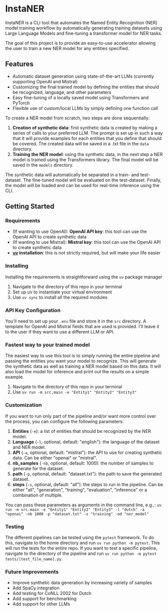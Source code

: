 # InstaNER

InstaNER is a CLI tool that automates the Named Entity Recognition (NER) model training workflow by automatically generating training datasets using Large Language Models and fine-tuning a transformer model for NER tasks.

The goal of this project is to provide an easy-to-use accelerator allowing the user to train a new NER model for any entities specified.

## Features
- Automatic dataset generation using state-of-the-art LLMs (currently supporting OpenAI and Mistral)
- Customizing the final trained model by defining the entities that should be recognized, language, and other parameters
- Easy fine-tuning of a locally saved model using Transformers and PyTorch
- Flexible use of custom/local LLMs by simply defining one function call

To create a NER model from scratch, two steps are done sequentially:
1. **Creation of synthetic data**: first synthetic data is created by making a series of calls to your preferred LLM. The prompt is set up in such a way that it will provide examples for each entities that you define that should be covered. The created data will be saved in a .txt file in the `data` directory.
2. **Training the NER model**: using the synthetic data, in the next step a NER model is trained using the Transformers library. The final model will be saved in the `models` directory.

The synthetic data will automatically be separated in a train- and test-dataset. The fine-tuned model will be evaluated on the test-dataset. Finally, the model will be loaded and can be used for real-time inference using the CLI.

## Getting Started

### Requirements
- (If wanting to use OpenAI): **OpenAI API key**: this tool can use the OpenAI API to create synthetic data
- (If wanting to use Mistral): **Mistral key**: this tool can use the OpenAI API to create synthetic data
- **[uv](https://github.com/astral-sh/uv) installation**: this is not strictly required, but will make your life easier

### Installing
Installing the requirements is straightforward using the ```uv``` package manager
1. Navigate to the directory of this repo in your terminal
2. Set up uv to instantiate your virtual environment
3. Use ```uv sync``` to install all the required modules


### API Key Configuration
You'll need to set up your `.env` file and store it in the `src` directory. A template for OpenAI and Mistral fields that are used is provided. I'll leave it to the user if they want to use a different LLM or API. 

### Fastest way to your trained model
The easiest way to use this tool is to simply running the entire pipeline and passing the entities you want your model to recognize. This will generate the synthetic data as well as training a NER model based on this data. It will also load the model for inference and print out the results on a simple example.
1. Navigate to the directory of this repo in your terminal
2. Use ```uv run -m src,main -e "Entity1" "Entity2" "Entity3"```

### Customization
If you want to run only part of the pipeline and/or want more control over the process, you can configure the following parameters:
1. **Entities** (```-e```): a list of entities that should be recognized by the NER model.
2. **Language** (```-l```, optional, default: "english"): the language of the dataset and NER model.
3. **API** (```-a```, optional, default: "mistral"): the API to use for creating synthetic data. Can be either "openai" or "mistral".
4. **nb_samples** (```-nb```, optional, default: 1000): the number of samples to generate for the dataset.
5. **path** (```-p```, optional, default: "dataset.txt"): the path to save the generated dataset.
6. **steps** (```-s```, optional, default: "all"): the steps to run in the pipeline. Can be either "all", "generation", "training", "evaluation", "inference" or a combination of multiple.

You can pass these parameters as arguments in the command line, e.g.,:
```uv run -m src.main -e "Entity1" "Entity2" "Entity3" -l "dutch" -a "openai" -nb 1000 -p "dataset.txt" -s "training" -od "ner_model"```

### Testing
The different pipelines can be tested using the ```pytest``` framework. To do this, navigate to the home directory and run ```uv run python -m pytest```. This will run the tests for the entire repo. If you want to test a specific pipeline, navigate to the directory of the pipeline and run ```uv run python -m pytest tests/[test_file_name].py```.

### Future Improvements
- Improve synthetic data generation by increasing variety of samples
- Add SpaCy integration
- Add testing for CoNLL 2002 for Dutch
- Add support for benchmarking
- Add support for other LLMs
